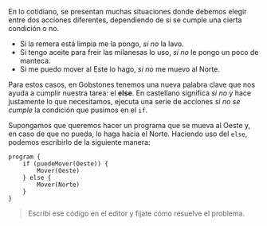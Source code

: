 En lo cotidiano, se presentan muchas situaciones donde debemos elegir entre dos acciones diferentes, dependiendo de si se cumple una cierta condición o no. 

* Si la remera está limpia me la pongo, _si no_ la lavo.
* Si tengo aceite para freir las milanesas lo uso, _si no_ le pongo un poco de manteca.
* Si me puedo mover al Este lo hago, _si no_ me muevo al Norte.

Para estos casos, en Gobstones tenemos una nueva palabra clave que nos ayuda a cumplir nuestra tarea: el **else**. En castellano significa _si no_ y hace justamente lo que necesitamos, ejecuta una serie de acciones _si no se cumple_ la condición que pusimos en el `if`.

Supongamos que queremos hacer un programa que se mueva al Oeste y, en caso de que no pueda, lo haga hacia el Norte. Haciendo uso del `else`, podemos escribirlo de la siguiente manera:

```gobstones
program {
    if (puedeMover(Oeste)) {
        Mover(Oeste)
    } else {
        Mover(Norte)
    }
}
```

> Escribí ese código en el editor y fijate cómo resuelve el problema.